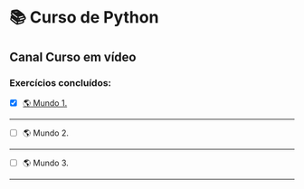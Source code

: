 # :books: Curso de Python
## Canal Curso em vídeo
### Exercícios concluídos:
- [x] [:earth_americas: Mundo 1.](https://github.com/PedroSantana2/exercicios-python-canal-curso-em-video/tree/main/001_mundo)
---
- [ ] :earth_americas: Mundo 2.
---
- [ ] :earth_americas: Mundo 3.
---